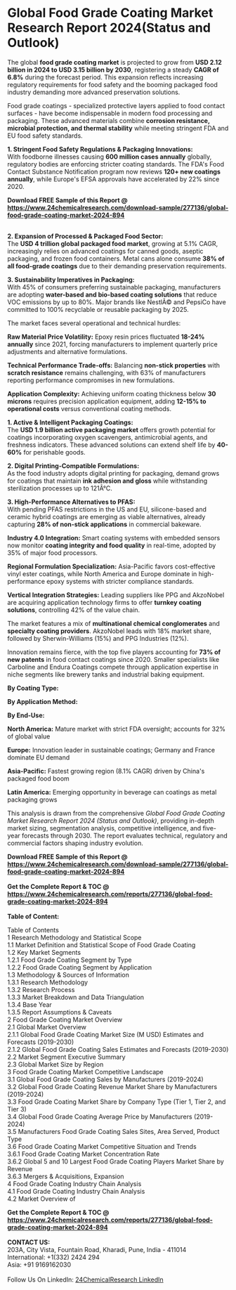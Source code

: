 <h1>Global Food Grade Coating Market Research Report 2024(Status and Outlook)</h1><p>The global <strong>food grade coating market</strong> is projected to grow from <strong>USD 2.12 billion in 2024 to USD 3.15 billion by 2030</strong>, registering a steady <strong>CAGR of 6.8%</strong> during the forecast period. This expansion reflects increasing regulatory requirements for food safety and the booming packaged food industry demanding more advanced preservation solutions.</p><p>Food grade coatings - specialized protective layers applied to food contact surfaces - have become indispensable in modern food processing and packaging. These advanced materials combine <strong>corrosion resistance, microbial protection, and thermal stability</strong> while meeting stringent FDA and EU food safety standards.</p><p><strong>1. Stringent Food Safety Regulations &amp; Packaging Innovations:</strong><br>
With foodborne illnesses causing <strong>600 million cases annually</strong> globally, regulatory bodies are enforcing stricter coating standards. The FDA's Food Contact Substance Notification program now reviews <strong>120+ new coatings annually</strong>, while Europe's EFSA approvals have accelerated by 22% since 2020.</p><div><b>Download FREE Sample of this Report @ 
            <a href="https://www.24chemicalresearch.com/download-sample/277136/global-food-grade-coating-market-2024-894">
            https://www.24chemicalresearch.com/download-sample/277136/global-food-grade-coating-market-2024-894</a></b></div><br><p><strong>2. Expansion of Processed &amp; Packaged Food Sector:</strong><br>
The <strong>USD 4 trillion global packaged food market</strong>, growing at 5.1% CAGR, increasingly relies on advanced coatings for canned goods, aseptic packaging, and frozen food containers. Metal cans alone consume <strong>38% of all food-grade coatings</strong> due to their demanding preservation requirements.</p><p><strong>3. Sustainability Imperatives in Packaging:</strong><br>
With 45% of consumers preferring sustainable packaging, manufacturers are adopting <strong>water-based and bio-based coating solutions</strong> that reduce VOC emissions by up to 80%. Major brands like NestlÃ© and PepsiCo have committed to 100% recyclable or reusable packaging by 2025.</p><p>The market faces several operational and technical hurdles:</p><p><strong>Raw Material Price Volatility:</strong> Epoxy resin prices fluctuated <strong>18-24% annually</strong> since 2021, forcing manufacturers to implement quarterly price adjustments and alternative formulations.</p><p><strong>Technical Performance Trade-offs:</strong> Balancing <strong>non-stick properties</strong> with <strong>scratch resistance</strong> remains challenging, with 63% of manufacturers reporting performance compromises in new formulations.</p><p><strong>Application Complexity:</strong> Achieving uniform coating thickness below <strong>30 microns</strong> requires precision application equipment, adding <strong>12-15% to operational costs</strong> versus conventional coating methods.</p><p><strong>1. Active &amp; Intelligent Packaging Coatings:</strong><br>
The <strong>USD 1.9 billion active packaging market</strong> offers growth potential for coatings incorporating oxygen scavengers, antimicrobial agents, and freshness indicators. These advanced solutions can extend shelf life by <strong>40-60%</strong> for perishable goods.</p><p><strong>2. Digital Printing-Compatible Formulations:</strong><br>
As the food industry adopts digital printing for packaging, demand grows for coatings that maintain <strong>ink adhesion and gloss</strong> while withstanding sterilization processes up to 121Â°C.</p><p><strong>3. High-Performance Alternatives to PFAS:</strong><br>
With pending PFAS restrictions in the US and EU, silicone-based and ceramic hybrid coatings are emerging as viable alternatives, already capturing <strong>28% of non-stick applications</strong> in commercial bakeware.</p><p><strong>Industry 4.0 Integration:</strong> Smart coating systems with embedded sensors now monitor <strong>coating integrity and food quality</strong> in real-time, adopted by 35% of major food processors.</p><p><strong>Regional Formulation Specialization:</strong> Asia-Pacific favors cost-effective vinyl ester coatings, while North America and Europe dominate in high-performance epoxy systems with stricter compliance standards.</p><p><strong>Vertical Integration Strategies:</strong> Leading suppliers like PPG and AkzoNobel are acquiring application technology firms to offer <strong>turnkey coating solutions</strong>, controlling 42% of the value chain.</p><p>The market features a mix of <strong>multinational chemical conglomerates</strong> and <strong>specialty coating providers</strong>. AkzoNobel leads with 18% market share, followed by Sherwin-Williams (15%) and PPG Industries (12%).</p><p>Innovation remains fierce, with the top five players accounting for <strong>73% of new patents</strong> in food contact coatings since 2020. Smaller specialists like Carboline and Endura Coatings compete through application expertise in niche segments like brewery tanks and industrial baking equipment.</p><p><strong>By Coating Type:</strong></p><p><strong>By Application Method:</strong></p><p><strong>By End-Use:</strong></p><p><strong>North America:</strong> Mature market with strict FDA oversight; accounts for 32% of global value</p><p><strong>Europe:</strong> Innovation leader in sustainable coatings; Germany and France dominate EU demand</p><p><strong>Asia-Pacific:</strong> Fastest growing region (8.1% CAGR) driven by China's packaged food boom</p><p><strong>Latin America:</strong> Emerging opportunity in beverage can coatings as metal packaging grows</p><p>This analysis is drawn from the comprehensive <em>Global Food Grade Coating Market Research Report 2024 (Status and Outlook)</em>, providing in-depth market sizing, segmentation analysis, competitive intelligence, and five-year forecasts through 2030. The report evaluates technical, regulatory and commercial factors shaping industry evolution.</p><div><b>Download FREE Sample of this Report @ 
            <a href="https://www.24chemicalresearch.com/download-sample/277136/global-food-grade-coating-market-2024-894">
            https://www.24chemicalresearch.com/download-sample/277136/global-food-grade-coating-market-2024-894</a></b></div><br><div><b>Get the Complete Report & TOC @ 
            <a href="https://www.24chemicalresearch.com/reports/277136/global-food-grade-coating-market-2024-894">
            https://www.24chemicalresearch.com/reports/277136/global-food-grade-coating-market-2024-894</a></b></div><br>
            <b>Table of Content:</b><p>Table of Contents<br />
1 Research Methodology and Statistical Scope<br />
1.1 Market Definition and Statistical Scope of Food Grade Coating<br />
1.2 Key Market Segments<br />
1.2.1 Food Grade Coating Segment by Type<br />
1.2.2 Food Grade Coating Segment by Application<br />
1.3 Methodology & Sources of Information<br />
1.3.1 Research Methodology<br />
1.3.2 Research Process<br />
1.3.3 Market Breakdown and Data Triangulation<br />
1.3.4 Base Year<br />
1.3.5 Report Assumptions & Caveats<br />
2 Food Grade Coating Market Overview<br />
2.1 Global Market Overview<br />
2.1.1 Global Food Grade Coating Market Size (M USD) Estimates and Forecasts (2019-2030)<br />
2.1.2 Global Food Grade Coating Sales Estimates and Forecasts (2019-2030)<br />
2.2 Market Segment Executive Summary<br />
2.3 Global Market Size by Region<br />
3 Food Grade Coating Market Competitive Landscape<br />
3.1 Global Food Grade Coating Sales by Manufacturers (2019-2024)<br />
3.2 Global Food Grade Coating Revenue Market Share by Manufacturers (2019-2024)<br />
3.3 Food Grade Coating Market Share by Company Type (Tier 1, Tier 2, and Tier 3)<br />
3.4 Global Food Grade Coating Average Price by Manufacturers (2019-2024)<br />
3.5 Manufacturers Food Grade Coating Sales Sites, Area Served, Product Type<br />
3.6 Food Grade Coating Market Competitive Situation and Trends<br />
3.6.1 Food Grade Coating Market Concentration Rate<br />
3.6.2 Global 5 and 10 Largest Food Grade Coating Players Market Share by Revenue<br />
3.6.3 Mergers & Acquisitions, Expansion<br />
4 Food Grade Coating Industry Chain Analysis<br />
4.1 Food Grade Coating Industry Chain Analysis<br />
4.2 Market Overview of</p><div><b>Get the Complete Report & TOC @ 
            <a href="https://www.24chemicalresearch.com/reports/277136/global-food-grade-coating-market-2024-894">
            https://www.24chemicalresearch.com/reports/277136/global-food-grade-coating-market-2024-894</a></b></div><br><b>CONTACT US:</b><br>
            203A, City Vista, Fountain Road, Kharadi, Pune, India - 411014<br>
            International: +1(332) 2424 294<br>
            Asia: +91 9169162030 <br><br>
            Follow Us On LinkedIn: <a href="https://www.linkedin.com/company/24chemicalresearch/">24ChemicalResearch LinkedIn</a>